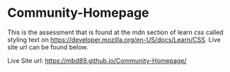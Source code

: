 # Community-Homepage

This is the assessment that is found at the mdn section of learn css called styling text on https://developer.mozilla.org/en-US/docs/Learn/CSS. Live site url can be found below. 


Live Site url: https://mbd89.github.io/Community-Homepage/

